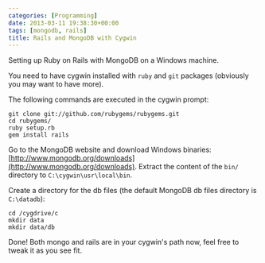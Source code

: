 ```yaml
---
categories: [Programming]
date: 2013-03-11 19:38:30+00:00
tags: [mongodb, rails]
title: Rails and MongoDB with Cygwin
---
```


Setting up Ruby on Rails with MongoDB on a Windows machine.

You need to have cygwin installed with `ruby` and `git` packages (obviously you may want to have more).

The following commands are executed in the cygwin prompt:

    git clone git://github.com/rubygems/rubygems.git
    cd rubygems/
    ruby setup.rb
    gem install rails

Go to the MongoDB website and download Windows binaries: [http://www.mongodb.org/downloads](http://www.mongodb.org/downloads). Extract the content of the `bin/` directory to `C:\cygwin\usr\local\bin`.

Create a directory for the db files (the default MongoDB db files directory is `C:\datadb`):

    cd /cygdrive/c
    mkdir data
    mkdir data/db

Done! Both mongo and rails are in your cygwin's path now, feel free to tweak it as you see fit.

